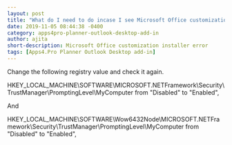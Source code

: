 ```yaml
---
layout: post
title: "What do I need to do incase I see Microsoft Office customization installer error?"
date: 2019-11-05 08:44:38 -0400
category: apps4pro-planner-outlook-desktop-add-in
author: ajita
short-description: Microsoft Office customization installer error
tags: [Apps4.Pro Planner Outlook Desktop add-in]
---
```

Change the following registry value and check it again.  

HKEY_LOCAL_MACHINE\SOFTWARE\MICROSOFT\.NETFramework\Security\TrustManager\PromptingLevel\MyComputer from "Disabled" to "Enabled",  

And  
 
HKEY_LOCAL_MACHINE\SOFTWARE\Wow6432Node\MICROSOFT\.NETFramework\Security\TrustManager\PromptingLevel\MyComputer from "Disabled" to "Enabled", 

 